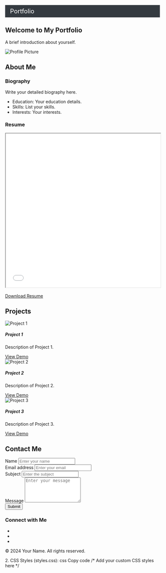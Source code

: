 <!DOCTYPE html>
<html lang="en">
<head>
    <meta charset="UTF-8">
    <meta name="viewport" content="width=device-width, initial-scale=1.0">
    <title>Portfolio</title>
    <style>
        /* Basic Styles for Navbar */
        .navbar {
            display: flex;
            justify-content: space-between;
            align-items: center;
            background-color: #343a40;
            padding: 0.5rem 1rem;
            color: white;
        }
        .navbar-brand {
            font-size: 1.25rem;
            color: white;
            text-decoration: none;
        }
        .navbar-toggler {
            display: none;
            background-color: #343a40;
            border: none;
            color: white;
            font-size: 1.25rem;
        }
        .navbar-nav {
            list-style-type: none;
            margin: 0;
            padding: 0;
            display: flex;
        }
        .nav-item {
            margin-left: 1rem;
        }
        .nav-link {
            color: white;
            text-decoration: none;
        }
        .nav-link:hover {
            text-decoration: underline;
        }
        /* Styles for Collapsible Menu */
        .collapse {
            display: none;
        }
        .collapse.show {
            display: flex;
            flex-direction: column;
        }
        /* Responsive Styles */
        @media (max-width: 768px) {
            .navbar-nav {
                display: none;
                flex-direction: column;
                width: 100%;
                background-color: #343a40;
            }
            .navbar-nav.show {
                display: flex;
            }
            .navbar-toggler {
                display: inline-block;
            }
            .nav-item {
                margin: 0;
                text-align: center;
                padding: 0.5rem 0;
            }
        }
    </style>
</head>
<body>

<!-- Navigation Bar -->
<nav class="navbar navbar-expand-lg navbar-dark bg-dark">
  <a class="navbar-brand" href="#">Portfolio</a>
  <button class="navbar-toggler" type="button" data-toggle="collapse" data-target="#navbarNav" aria-controls="navbarNav" aria-expanded="false" aria-label="Toggle navigation">
    <span class="navbar-toggler-icon"></span>
  </button>
  <div class="collapse navbar-collapse" id="navbarNav">
    <ul class="navbar-nav ml-auto">
      <li class="nav-item">
        <a class="nav-link" href="#home">Home</a>
      </li>
      <li class="nav-item">
        <a class="nav-link" href="#about">About Me</a>
      </li>
      <li class="nav-item">
        <a class="nav-link" href="#projects">Projects</a>
      </li>
      <li class="nav-item">
        <a class="nav-link" href="#contact">Contact</a>
      </li>
    </ul>
  </div>
</nav>


    

<!-- Home Section -->
<section id="home" class="container mt-5">
  <div class="row">
    <div class="col-md-6">
      <h1>Welcome to My Portfolio</h1>
      <p>A brief introduction about yourself.</p>
    </div>
    <div class="col-md-6">
      <img src="profile.jpg" alt="Profile Picture" class="img-fluid rounded-circle">
    </div>
  </div>
</section>

<!-- About Me Section -->
<section id="about" class="container mt-5">
  <h2>About Me</h2>
  <div class="row">
    <div class="col-md-6">
      <h3>Biography</h3>
      <p>Write your detailed biography here.</p>
      <ul>
        <li>Education: Your education details.</li>
        <li>Skills: List your skills.</li>
        <li>Interests: Your interests.</li>
      </ul>
    </div>
    <div class="col-md-6">
      <h3>Resume</h3>
      <!-- Embed your resume here -->
      <iframe src="resume.pdf" width="100%" height="500px"></iframe>
      <br><br>
      <!-- Download button for resume -->
      <a href="resume.pdf" download class="btn btn-primary">Download Resume</a>
    </div>
  </div>
</section>

<!-- Projects Section -->
<section id="projects" class="container mt-5">
  <h2>Projects</h2>
  <div class="row">
    <div class="col-md-4 mb-4">
      <div class="card">
        <img src="project1.jpg" class="card-img-top" alt="Project 1">
        <div class="card-body">
          <h5 class="card-title">Project 1</h5>
          <p class="card-text">Description of Project 1.</p>
          <a href="#" class="btn btn-primary">View Demo</a>
        </div>
      </div>
    </div>
    <div class="col-md-4 mb-4">
      <div class="card">
        <img src="project2.jpg" class="card-img-top" alt="Project 2">
        <div class="card-body">
          <h5 class="card-title">Project 2</h5>
          <p class="card-text">Description of Project 2.</p>
          <a href="#" class="btn btn-primary">View Demo</a>
        </div>
      </div>
    </div>
    <div class="col-md-4 mb-4">
      <div class="card">
        <img src="project3.jpg" class="card-img-top" alt="Project 3">
        <div class="card-body">
          <h5 class="card-title">Project 3</h5>
          <p class="card-text">Description of Project 3.</p>
          <a href="#" class="btn btn-primary">View Demo</a>
        </div>
      </div>
    </div>
  </div>
</section>

<!-- Contact Section -->
<section id="contact" class="container mt-5">
  <h2>Contact Me</h2>
  <div class="row">
    <div class="col-md-6">
      <form>
        <div class="form-group">
          <label for="name">Name</label>
          <input type="text" class="form-control" id="name" placeholder="Enter your name">
        </div>
        <div class="form-group">
          <label for="email">Email address</label>
          <input type="email" class="form-control" id="email" placeholder="Enter your email">
        </div>
        <div class="form-group">
          <label for="subject">Subject</label>
          <input type="text" class="form-control" id="subject" placeholder="Enter the subject">
        </div>
        <div class="form-group">
          <label for="message">Message</label>
          <textarea class="form-control" id="message" rows="5" placeholder="Enter your message"></textarea>
        </div>
        <button type="submit" class="btn btn-primary">Submit</button>
      </form>
    </div>
    <div class="col-md-6">
      <h3>Connect with Me</h3>
      <!-- Social media links -->
      <ul class="list-unstyled">
        <li><a href="#"><i class="fab fa-linkedin fa-2x"></i></a></li>
        <li><a href="#"><i class="fab fa-twitter fa-2x"></i></a></li>
        <li><a href="#"><i class="fab fa-github fa-2x"></i></a></li>
      </ul>
    </div>
  </div>
</section>

<!-- Footer -->
<footer class="bg-dark text-white text-center py-3">
  <p>&copy; 2024 Your Name. All rights reserved.</p>
</footer>

<!-- Scripts -->
<script src="https://code.jquery.com/jquery-3.5.1.slim.min.js"></script>
<script src="https://cdn.jsdelivr.net/npm/@popperjs/core@2.5.4/dist/umd/popper.min.js"></script>
<script src="https://stackpath.bootstrapcdn.com/bootstrap/4.5.2/js/bootstrap.min.js"></script>

</body>
</html>
2. CSS Styles (styles.css):
css
Copy code
/* Add your custom CSS styles here */
       
      
